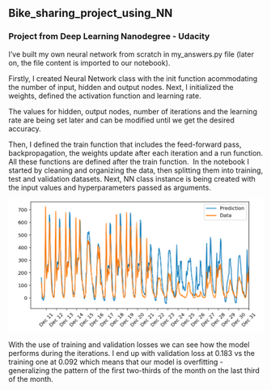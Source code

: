 ## Bike_sharing_project_using_NN

### Project from Deep Learning Nanodegree - Udacity

I’ve built my own neural network from scratch in my_answers.py file (later on, the file content is imported to our notebook).

Firstly, I created Neural Network class with the init function acommodating the number of input, hidden and output nodes. Next, I initialized the weights, defined the activation function and learning rate. 

The values for hidden, output nodes, number of iterations and the learning rate are being set later and can be modified until we get the desired accuracy. 

Then, I defined the train function that includes the feed-forward pass, backpropagation, the weights update after each iteration and a run function. All these functions are defined after the train function. 
In the notebook I started by cleaning and organizing the data, then splitting them into training, test and validation datasets. Next, NN class instance is being created with the input values and hyperparameters passed as arguments. 

![predictions](./pred.png)

With the use of training and validation losses we can see how the model performs during the iterations. I end up with validation loss at 0.183 vs the training one at 0.092 which means that our model is overfitting - generalizing the pattern of the first two-thirds of the month on the last third of the month.
